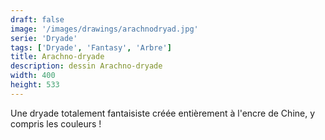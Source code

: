 ```yaml
---
draft: false
image: '/images/drawings/arachnodryad.jpg'
serie: 'Dryade'
tags: ['Dryade', 'Fantasy', 'Arbre']
title: Arachno-dryade
description: dessin Arachno-dryade
width: 400
height: 533
---
```


Une dryade totalement fantaisiste créée entièrement à l'encre de Chine, y compris les couleurs !
